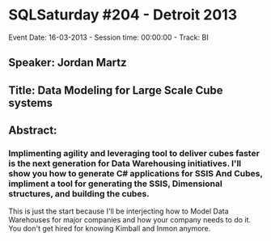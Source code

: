 # SQLSaturday #204 - Detroit 2013
Event Date: 16-03-2013 - Session time: 00:00:00 - Track: BI
## Speaker: Jordan Martz
## Title:  Data Modeling for Large Scale Cube systems 
## Abstract:
### Implimenting agility and leveraging tool to deliver cubes faster is the next generation for Data Warehousing initiatives.    I'll show you how to generate C# applications for SSIS And Cubes, impliment a tool for generating the SSIS, Dimensional structures, and building the cubes.  

This is just the start because I'll be interjecting how to Model Data Warehouses for major companies and how your company needs to do it.  You don't get hired for knowing Kimball and Inmon anymore.
